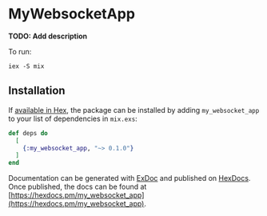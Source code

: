 # MyWebsocketApp

**TODO: Add description**

To run:
```
iex -S mix
```

## Installation

If [available in Hex](https://hex.pm/docs/publish), the package can be installed
by adding `my_websocket_app` to your list of dependencies in `mix.exs`:

```elixir
def deps do
  [
    {:my_websocket_app, "~> 0.1.0"}
  ]
end
```

Documentation can be generated with [ExDoc](https://github.com/elixir-lang/ex_doc)
and published on [HexDocs](https://hexdocs.pm). Once published, the docs can
be found at [https://hexdocs.pm/my_websocket_app](https://hexdocs.pm/my_websocket_app).

